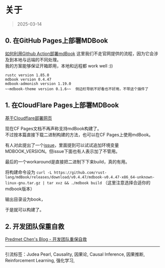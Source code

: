 # 关于
> 2025-03-14

##  0. 在GitHub Pages上部署MDBook
[如何利用Github Action部署mdBook](https://root-hbx.github.io/carrot-world/BLOG/Markdown/mdbook-site/)
这里我们不走官网提供的流程，因为它会涉及到本地与远端的不同处理。  
我的方案能够保证开箱即用，本地和远程都 work well :))
```admonish cite
rustc version 1.85.0  
mdbook version 0.4.47  
mdbook-admonish version 1.19.0  
~~mdbook-theme version 0.1.6~~  侧边栏导航不好看也不好用，不带这个插件了
```


## 1. 在CloudFlare Pages上部署MDBook
[基于Cloudflare部署网页](https://root-hbx.github.io/carrot-world/BLOG/Markdown/cloudflare/)

现在CF Pages文档不再声称支持mdBook构建了。  
不过按本篇直接下载二进制构建的方法，也可以在CF Pages上使用mdBook。

有人对此提出了一个[issue](https://github.com/cloudflare/cloudflare-docs/issues/885)，里面提到可以试试追加环境变量MDBOOK_VERSION。但issue下面也有人表示加了不管用。

最后的一个workaround是直接把二进制下下来build，真的有用。

将构建命令设为 `curl -L https://github.com/rust-lang/mdBook/releases/download/v0.4.47/mdbook-v0.4.47-x86_64-unknown-linux-gnu.tar.gz | tar xvz && ./mdbook build` （这里注意选择合适你的mdbook版本）

输出目录设为book，

于是就可以构建了。

## 2. 开发团队保重自救
[Predmet Chen's Blog  -  开发团队重保自救](https://predmet.ch/infosec/dev_in_a_hw)


***
引流标签：Judea Pearl, Causality, 因果论, Causal Inference, 因果推断, Reinforcement Learning, 强化学习, 